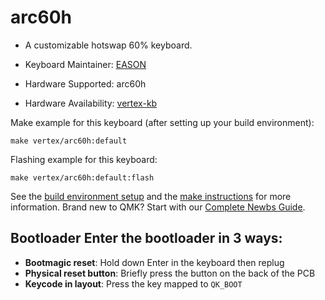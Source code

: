 # arc60h

* A customizable hotswap 60% keyboard.

* Keyboard Maintainer: [EASON](https://github.com/EasonQian1)
* Hardware Supported: arc60h
* Hardware Availability: [vertex-kb](https://github.com/Vertex-kb)

Make example for this keyboard (after setting up your build environment):

    make vertex/arc60h:default

Flashing example for this keyboard:

    make vertex/arc60h:default:flash

See the [build environment setup](https://docs.qmk.fm/#/getting_started_build_tools) and the [make instructions](https://docs.qmk.fm/#/getting_started_make_guide) for more information. Brand new to QMK? Start with our [Complete Newbs Guide](https://docs.qmk.fm/#/newbs).

## Bootloader Enter the bootloader in 3 ways:
* **Bootmagic reset**: Hold down Enter in the keyboard then replug
* **Physical reset button**: Briefly press the button on the back of the PCB
* **Keycode in layout**: Press the key mapped to `QK_BOOT`
